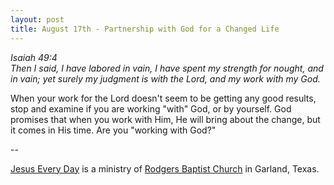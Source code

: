 ```yaml
---
layout: post
title: August 17th - Partnership with God for a Changed Life
---
```


_Isaiah 49:4  
Then I said, I have labored in vain, I have spent my strength for
nought, and in vain; yet surely my judgment is with the Lord, and my
work with my God._

When your work for the Lord doesn't seem to be getting any good
results, stop and examine if you are working "with" God, or by
yourself. God promises that when you work with Him, He will bring
about the change, but it comes in His time. Are you "working with
God?"

 --

<a href=http://jesuseveryday.net>Jesus Every Day</a> is a ministry of <a href=http://rodgersbaptist.net>Rodgers Baptist Church</a> in Garland, Texas.
